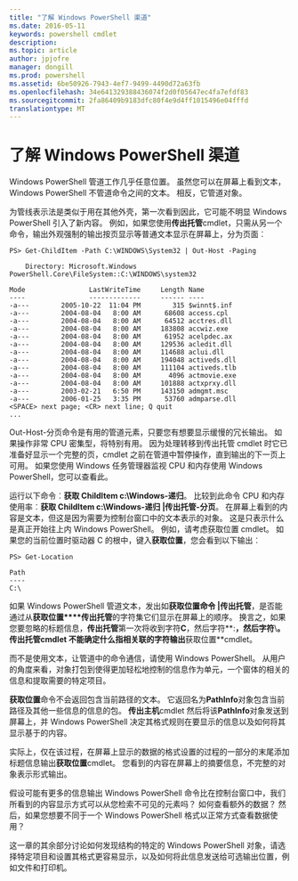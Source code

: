 ```yaml
---
title: "了解 Windows PowerShell 渠道"
ms.date: 2016-05-11
keywords: powershell cmdlet
description: 
ms.topic: article
author: jpjofre
manager: dongill
ms.prod: powershell
ms.assetid: 6be50926-7943-4ef7-9499-4490d72a63fb
ms.openlocfilehash: 34e641329388436074f2d0f05647ec4fa7efdf83
ms.sourcegitcommit: 2fa86409b9183dfc80f4e9d4ff1015496e04fffd
translationtype: MT
---
```

# 了解 Windows PowerShell 渠道
Windows PowerShell 管道工作几乎任意位置。 虽然您可以在屏幕上看到文本，Windows PowerShell 不管道命令之间的文本。 相反，它管道对象。

为管线表示法是类似于用在其他外壳，第一次看到因此，它可能不明显 Windows PowerShell 引入了新内容。 例如，如果您使用**传出托管**cmdlet，只需从另一个命令，输出外观强制的输出按页显示等普通文本显示在屏幕上，分为页面︰

```
PS> Get-ChildItem -Path C:\WINDOWS\System32 | Out-Host -Paging

    Directory: Microsoft.Windows PowerShell.Core\FileSystem::C:\WINDOWS\system32

Mode                LastWriteTime     Length Name
----                -------------     ------ ----
-a---        2005-10-22  11:04 PM        315 $winnt$.inf
-a---        2004-08-04   8:00 AM      68608 access.cpl
-a---        2004-08-04   8:00 AM      64512 acctres.dll
-a---        2004-08-04   8:00 AM     183808 accwiz.exe
-a---        2004-08-04   8:00 AM      61952 acelpdec.ax
-a---        2004-08-04   8:00 AM     129536 acledit.dll
-a---        2004-08-04   8:00 AM     114688 aclui.dll
-a---        2004-08-04   8:00 AM     194048 activeds.dll
-a---        2004-08-04   8:00 AM     111104 activeds.tlb
-a---        2004-08-04   8:00 AM       4096 actmovie.exe
-a---        2004-08-04   8:00 AM     101888 actxprxy.dll
-a---        2003-02-21   6:50 PM     143150 admgmt.msc
-a---        2006-01-25   3:35 PM      53760 admparse.dll
<SPACE> next page; <CR> next line; Q quit
...
```

Out-Host-分页命令是有用的管道元素，只要您有想要显示缓慢的冗长输出。 如果操作非常 CPU 密集型，将特别有用。 因为处理转移到传出托管 cmdlet 时它已准备好显示一个完整的页，cmdlet 之前在管道中暂停操作，直到输出的下一页上可用。 如果您使用 Windows 任务管理器监视 CPU 和内存使用 Windows PowerShell，您可以查看此。

运行以下命令︰**获取 ChildItem c:\\Windows-递归**。 比较到此命令 CPU 和内存使用率︰**获取 ChildItem c:\\Windows-递归 |传出托管-分页**。 在屏幕上看到的内容是文本，但这是因为需要为控制台窗口中的文本表示的对象。 这是只表示什么是真正开始往上内 Windows PowerShell。 例如，请考虑获取位置 cmdlet。 如果您的当前位置时驱动器 C 的根中，键入**获取位置**，您会看到以下输出︰

```
PS> Get-Location

Path
----
C:\
```

如果 Windows PowerShell 管道文本，发出如**获取位置命令 |传出托管**，是否能通过从**获取位置****传出托管**的字符集它们显示在屏幕上的顺序。 换言之，如果您要忽略的标题信息，**传出托管**第一次将收到字符**C**，然后字符**:**，然后字符**\\**。 **传出托管**cmdlet 不能确定什么指相关联的字符输出**获取位置**cmdlet。

而不是使用文本，让管道中的命令通信，请使用 Windows PowerShell。 从用户的角度来看，对象打包到使得更加轻松地控制的信息作为单元，一个窗体的相关的信息和提取需要的特定项目。

**获取位置**命令不会返回包含当前路径的文本。 它返回名为**PathInfo**对象包含当前路径及其他一些信息的信息的包。 **传出主机**cmdlet 然后将该**PathInfo**对象发送到屏幕上，并 Windows PowerShell 决定其格式规则在要显示的信息以及如何将其显示基于的内容。

实际上，仅在该过程，在屏幕上显示的数据的格式设置的过程的一部分的末尾添加标题信息输出**获取位置**cmdlet。 您看到的内容在屏幕上的摘要信息，不完整的对象表示形式输出。

假设可能有更多的信息输出 Windows PowerShell 命令比在控制台窗口中，我们所看到的内容显示方式可以从您检索不可见的元素吗？ 如何查看额外的数据？ 然后，如果您想要不同于一个 Windows PowerShell 格式以正常方式查看数据使用？

这一章的其余部分讨论如何发现结构的特定的 Windows PowerShell 对象，请选择特定项目和设置其格式更容易显示，以及如何将此信息发送给可选输出位置，例如文件和打印机。


